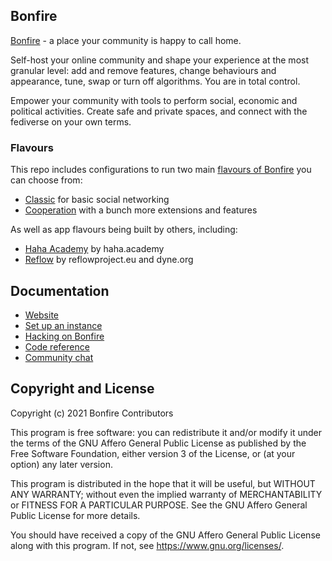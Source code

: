 ## Bonfire 
[Bonfire](https://bonfirenetworks.org/) - a place your community is happy to call home.

Self-host your online community and shape your experience at the most granular level: add and remove features, change behaviours and appearance, tune, swap or turn off algorithms. You are in total control.

Empower your community with tools to perform social, economic and political activities. Create safe and private spaces, and connect with the fediverse on your own terms.


### Flavours
This repo includes configurations to run two main [flavours of Bonfire](https://bonfirenetworks.org/use-bonfire/) you can choose from:
* [Classic](flavours/classic) for basic social networking
* [Cooperation](flavours/cooperation) with a bunch more extensions and features 

As well as app flavours being built by others, including: 
* [Haha Academy](flavours/haha) by haha.academy 
* [Reflow](flavours/reflow) by reflowproject.eu and dyne.org


## Documentation

* [Website](https://bonfirenetworks.org) 
* [Set up an instance](docs/DEPLOY.md) 
* [Hacking on Bonfire](docs/HACKING.md) 
* [Code reference](https://doc.bonfirenetworks.org/api-reference.html#content) 
* [Community chat](https://matrix.to/#/%23bonfire-networks:matrix.org) 


## Copyright and License

Copyright (c) 2021 Bonfire Contributors

This program is free software: you can redistribute it and/or modify
it under the terms of the GNU Affero General Public License as
published by the Free Software Foundation, either version 3 of the
License, or (at your option) any later version.

This program is distributed in the hope that it will be useful, but
WITHOUT ANY WARRANTY; without even the implied warranty of
MERCHANTABILITY or FITNESS FOR A PARTICULAR PURPOSE.  See the GNU
Affero General Public License for more details.

You should have received a copy of the GNU Affero General Public
License along with this program.  If not, see <https://www.gnu.org/licenses/>.
